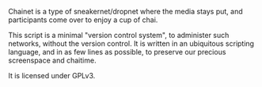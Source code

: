 Chainet is a type of sneakernet/dropnet where the media stays put, and
participants come over to enjoy a cup of chai.

This script is a minimal "version control system", to administer such
networks, without the version control. It is written in an ubiquitous
scripting language, and in as few lines as possible, to preserve our
precious screenspace and chaitime.

It is licensed under GPLv3.
